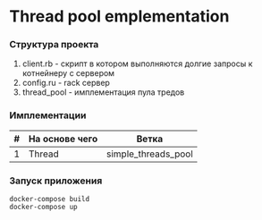 # Thread pool emplementation

### Структура проекта
1. client.rb - скрипт в котором выполняются долгие запросы к котнейнеру с сервером
2. config.ru - rack сервер
3. thread_pool - имплементация пула тредов

### Имплементации
| #        | На основе чего | Ветка |
|----------|----------------|----------|
| 1        | Thread         | simple_threads_pool  |
### Запуск приложения
```
docker-compose build
docker-compose up
```